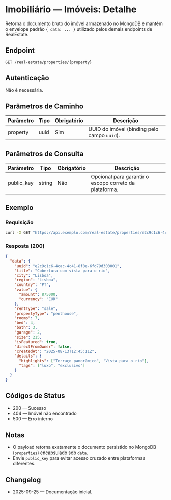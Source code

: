 # Imobiliário — Imóveis: Detalhe

Retorna o documento bruto do imóvel armazenado no MongoDB e mantém o envelope
padrão `{ data: ... }` utilizado pelos demais endpoints de RealEstate.

## Endpoint

```
GET /real-estate/properties/{property}
```

## Autenticação

Não é necessária.

## Parâmetros de Caminho

| Parâmetro | Tipo | Obrigatório | Descrição |
| --------- | ---- | ----------- | --------- |
| property  | uuid | Sim         | UUID do imóvel (binding pelo campo `uuid`). |

## Parâmetros de Consulta

| Parâmetro  | Tipo   | Obrigatório | Descrição |
| ---------- | ------ | ----------- | --------- |
| public_key | string | Não         | Opcional para garantir o escopo correto da plataforma. |

## Exemplo

### Requisição

```bash
curl -X GET "https://api.exemplo.com/real-estate/properties/e2c9c1c6-4cac-4c41-8f8e-6fd79d303001"
```

### Resposta (200)

```json
{
  "data": {
    "uuid": "e2c9c1c6-4cac-4c41-8f8e-6fd79d303001",
    "title": "Cobertura com vista para o rio",
    "city": "Lisboa",
    "region": "Lisboa",
    "country": "PT",
    "value": {
      "amount": 875000,
      "currency": "EUR"
    },
    "rentType": "sale",
    "propertyType": "penthouse",
    "rooms": 7,
    "bed": 4,
    "bath": 3,
    "garage": 2,
    "size": 215,
    "isFeatured": true,
    "directFromOwner": false,
    "createdAt": "2025-08-13T12:45:11Z",
    "details": {
      "highlights": ["Terraço panorâmico", "Vista para o rio"],
      "tags": ["luxo", "exclusivo"]
    }
  }
}
```

## Códigos de Status

- 200 — Sucesso
- 404 — Imóvel não encontrado
- 500 — Erro interno

## Notas

- O payload retorna exatamente o documento persistido no MongoDB (`properties`)
  encapsulado sob `data`.
- Envie `public_key` para evitar acesso cruzado entre plataformas diferentes.

## Changelog

- 2025-09-25 — Documentação inicial.
